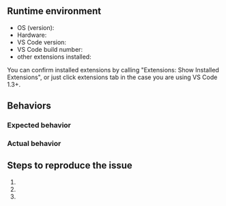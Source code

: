 ## Runtime environment
* OS (version):
* Hardware: 
* VS Code version:
* VS Code build number:
* other extensions installed: 

You can confirm installed extensions by calling "Extensions: Show Installed Extensions", or
just click extensions tab in the case you are using VS Code 1.3+.

## Behaviors
### Expected behavior


### Actual behavior


## Steps to reproduce the issue
1. 
2.
3.
